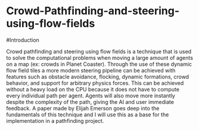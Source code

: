 # Crowd-Pathfinding-and-steering-using-flow-fields
#Introduction

Crowd pathfinding and steering using flow fields is a technique that is used to solve the computational problems when moving a large amount of agents on a map (ex: crowds in Planet Coaster). Through the use of these dynamic flow field tiles a more modern steering pipeline can be achieved with features such as obstacle avoidance, flocking, dynamic formations, crowd behavior, and support for arbitrary physics forces. This can be achieved without a heavy load on the CPU because it does not have to compute every individual path per agent. Agents will also move more instantly despite the complexity of the path, giving the AI and user immediate feedback. A paper made by Elijah Emerson goes deep into the fundamentals of this technique and I will use this as a base for the implementation in a pathfinding project.
